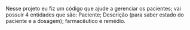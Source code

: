 Nesse projeto eu fiz um código que ajude a gerenciar os pacientes;
vai possuir 4 entidades que são: Paciente; Descrição (para saber estado do paciente e a dosagem); farmacêutico e remédio.
